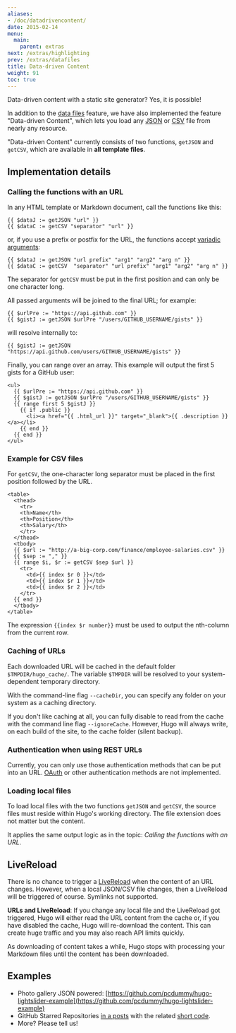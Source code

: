 ```yaml
---
aliases:
- /doc/datadrivencontent/
date: 2015-02-14
menu:
  main:
    parent: extras
next: /extras/highlighting
prev: /extras/datafiles
title: Data-driven Content
weight: 91
toc: true
---
```


Data-driven content with a static site generator? Yes, it is possible!

In addition to the [data files](/extras/datafiles/) feature, we have also
implemented the feature "Data-driven Content", which lets you load
any [JSON](http://www.json.org/) or
[CSV](http://en.wikipedia.org/wiki/Comma-separated_values) file
from nearly any resource.

"Data-driven Content" currently consists of two functions, `getJSON`
and `getCSV`, which are available in **all template files**.

## Implementation details

### Calling the functions with an URL

In any HTML template or Markdown document, call the functions like this:

	{{ $dataJ := getJSON "url" }}
	{{ $dataC := getCSV "separator" "url" }}

or, if you use a prefix or postfix for the URL, the functions
accept [variadic arguments](http://en.wikipedia.org/wiki/Variadic_function):

	{{ $dataJ := getJSON "url prefix" "arg1" "arg2" "arg n" }}
	{{ $dataC := getCSV  "separator" "url prefix" "arg1" "arg2" "arg n" }}

The separator for `getCSV` must be put in the first position and can only
be one character long.

All passed arguments will be joined to the final URL; for example:

	{{ $urlPre := "https://api.github.com" }}
	{{ $gistJ := getJSON $urlPre "/users/GITHUB_USERNAME/gists" }}

will resolve internally to:

	{{ $gistJ := getJSON "https://api.github.com/users/GITHUB_USERNAME/gists" }}

Finally, you can range over an array. This example will output the
first 5 gists for a GitHub user:

	<ul>
	  {{ $urlPre := "https://api.github.com" }}
	  {{ $gistJ := getJSON $urlPre "/users/GITHUB_USERNAME/gists" }}
	  {{ range first 5 $gistJ }}
	    {{ if .public }}
	      <li><a href="{{ .html_url }}" target="_blank">{{ .description }}</a></li>
	    {{ end }}
	  {{ end }}
	</ul>


### Example for CSV files

For `getCSV`, the one-character long separator must be placed in the
first position followed by the URL.

	<table>
	  <thead>
	    <tr>
		<th>Name</th>
		<th>Position</th>
		<th>Salary</th>
	    </tr>
	  </thead>
	  <tbody>
	  {{ $url := "http://a-big-corp.com/finance/employee-salaries.csv" }}
	  {{ $sep := "," }}
	  {{ range $i, $r := getCSV $sep $url }}
	    <tr>
	      <td>{{ index $r 0 }}</td>
	      <td>{{ index $r 1 }}</td>
	      <td>{{ index $r 2 }}</td>
	    </tr>
	  {{ end }}
	  </tbody>
	</table>

The expression `{{index $r number}}` must be used to output the nth-column from
the current row.

### Caching of URLs

Each downloaded URL will be cached in the default folder `$TMPDIR/hugo_cache/`.
The variable `$TMPDIR` will be resolved to your system-dependent
temporary directory.

With the command-line flag `--cacheDir`, you can specify any folder on
your system as a caching directory.

If you don't like caching at all, you can fully disable to read from the
cache with the command line flag `--ignoreCache`. However, Hugo will always
write, on each build of the site, to the cache folder (silent backup).

### Authentication when using REST URLs

Currently, you can only use those authentication methods that can
be put into an URL. [OAuth](http://en.wikipedia.org/wiki/OAuth) or
other authentication methods are not implemented.

### Loading local files

To load local files with the two functions `getJSON` and `getCSV`, the
source files must reside within Hugo's working directory. The file
extension does not matter but the content.

It applies the same output logic as in the topic: *Calling the functions with an URL*.

## LiveReload

There is no chance to trigger a [LiveReload](/extras/livereload/) when
the content of an URL changes. However, when a local JSON/CSV file changes,
then a LiveReload will be triggered of course. Symlinks not supported.

**URLs and LiveReload**: If you change any local file and the LiveReload
got triggered, Hugo will either read the URL content from the cache or, if
you have disabled the cache, Hugo will re-download the content.
This can create huge traffic and you may also reach API limits quickly.

As downloading of content takes a while, Hugo stops with processing
your Markdown files until the content has been downloaded.

## Examples

- Photo gallery JSON powered: [https://github.com/pcdummy/hugo-lightslider-example](https://github.com/pcdummy/hugo-lightslider-example)
- GitHub Starred Repositories [in a posts](https://github.com/SchumacherFM/blog-cs/blob/master/content%2Fposts%2Fgithub-starred.md) with the related [short code](https://github.com/SchumacherFM/blog-cs/blob/master/layouts%2Fshortcodes%2FghStarred.html).
- More?  Please tell us!
